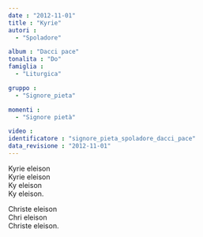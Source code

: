 ```yaml
---
date : "2012-11-01"
title : "Kyrie"
autori : 
  - "Spoladore"

album : "Dacci pace"
tonalita : "Do"
famiglia : 
  - "Liturgica"

gruppo : 
  - "Signore_pieta"

momenti : 
  - "Signore pietà"

video : 
identificatore : "signore_pieta_spoladore_dacci_pace"
data_revisione : "2012-11-01"
---
```

  
  
  
Kyrie eleison  
Kyrie eleison  
Ky eleison  
Ky eleison.  
  
  
  
Christe eleison  
Chri eleison  
Christe eleison.  
  
  
  
  
  
